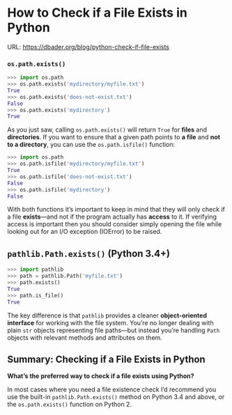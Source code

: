 # How to Check if a File Exists in Python

URL: https://dbader.org/blog/python-check-if-file-exists

### `os.path.exists()`

```python
>>> import os.path
>>> os.path.exists('mydirectory/myfile.txt')
True
>>> os.path.exists('does-not-exist.txt')
False
>>> os.path.exists('mydirectory')
True
```

As you just saw, calling `os.path.exists()` will return `True` for **files** and **directories**. If you want to ensure that a given path points to **a file** and **not to a directory**, you can use the `os.path.isfile()` function:

```python
>>> import os.path
>>> os.path.isfile('mydirectory/myfile.txt')
True
>>> os.path.isfile('does-not-exist.txt')
False
>>> os.path.isfile('mydirectory')
False
```

With both functions it’s important to keep in mind that they will only check if a file **exists**—and not if the program actually has **access** to it. If verifying access is important then you should consider simply opening the file while looking out for an I/O exception (IOError) to be raised.


## `pathlib.Path.exists()` (Python 3.4+)

```python
>>> import pathlib
>>> path = pathlib.Path('myfile.txt')
>>> path.exists()
True
>>> path.is_file()
True
```

The key difference is that `pathlib` provides a cleaner **object-oriented interface** for working with the file system. You’re no longer dealing with plain `str` objects representing file paths—but instead you’re handling `Path` objects with relevant methods and attributes on them.


## Summary: Checking if a File Exists in Python

**What’s the preferred way to check if a file exists using Python?**

In most cases where you need a file existence check I’d recommend you use the built-in `pathlib.Path.exists()` method on Python 3.4 and above, or the  `os.path.exists()` function on Python 2.









